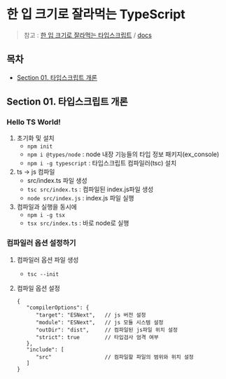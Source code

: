 # 한 입 크기로 잘라먹는 TypeScript

> 참고 : [한 입 크기로 잘라먹는 타입스크립트](https://www.inflearn.com/course/%ED%95%9C%EC%9E%85-%ED%81%AC%EA%B8%B0-%ED%83%80%EC%9E%85%EC%8A%A4%ED%81%AC%EB%A6%BD%ED%8A%B8)
> / [docs](https://ts.winterlood.com/6c9bf87f-6a8f-4e96-95b4-5e12d9f82165#c8a5f8ebaa7d4692a90e3d743bb21dea)

## 목차

- [Section 01. 타입스크립트 개론](#section-01-타입스크립트-개론)

## Section 01. 타입스크립트 개론

### Hello TS World!

1. 초기화 및 설치
   - `npm init`
   - `npm i @types/node` : node 내장 기능들의 타입 정보 패키지(ex_console)
   - `npm i -g typescript` : 타입스크립트 컴파일러(tsc) 설치
2. ts -> js 컴파일
   - src/index.ts 파일 생성
   - `tsc src/index.ts` : 컴파일된 index.js파일 생성
   - `node src/index.js` : index.js 파일 실행
3. 컴파일과 실행을 동시에
   - `npm i -g tsx`
   - `tsx src/index.ts` : 바로 node로 실행

### 컴파일러 옵션 설정하기

1. 컴파일러 옵션 파일 생성
   - `tsc --init`
2. 컴파일 옵션 설정

   ```
   {
      "compilerOptions": {
         "target": "ESNext",   // js 버전 설정
         "module": "ESNext",   // js 모듈 시스템 설정
         "outDir": "dist",     // 컴파일된 js파일 위치 설정
         "strict": true        // 타입검사 엄격 여부
      },
      "include": [
         "src"                 // 컴파일할 파일의 범위와 위치 설정
      ]
   }

   ```
